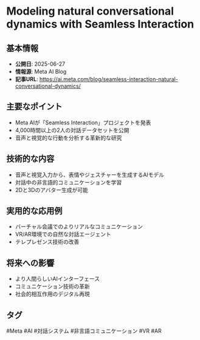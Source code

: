 # Modeling natural conversational dynamics with Seamless Interaction

## 基本情報
- **公開日**: 2025-06-27
- **情報源**: Meta AI Blog
- **記事URL**: https://ai.meta.com/blog/seamless-interaction-natural-conversational-dynamics/

## 主要なポイント
- Meta AIが「Seamless Interaction」プロジェクトを発表
- 4,000時間以上の2人の対話データセットを公開
- 音声と視覚的な行動を分析する革新的な研究

## 技術的な内容
- 音声と視覚入力から、表情やジェスチャーを生成するAIモデル
- 対話中の非言語的コミュニケーションを学習
- 2Dと3Dのアバター生成が可能

## 実用的な応用例
- バーチャル会議でのよりリアルなコミュニケーション
- VR/AR環境での自然な対話エージェント
- テレプレゼンス技術の改善

## 将来への影響
- より人間らしいAIインターフェース
- コミュニケーション技術の革新
- 社会的相互作用のデジタル再現

## タグ
#Meta #AI #対話システム #非言語コミュニケーション #VR #AR